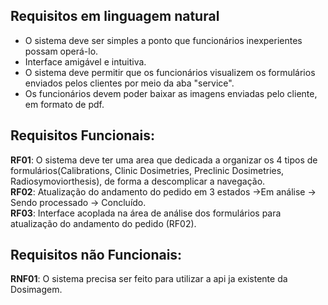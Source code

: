 ## Requisitos em linguagem natural
- O sistema deve ser simples a ponto que funcionários inexperientes possam operá-lo.
- Interface amigável e intuitiva.
- O sistema deve permitir que os funcionários visualizem os formulários enviados pelos clientes por meio da aba "service".
- Os funcionários devem poder baixar as imagens enviadas pelo cliente, em formato de pdf.
## Requisitos Funcionais:
**RF01**: O sistema deve ter uma area que dedicada a organizar os 4 tipos de formulários(Calibrations, Clinic Dosimetries, Preclinic Dosimetries, Radiosymoviorthesis), de forma a descomplicar a navegação. <br>
**RF02**: Atualização do andamento do pedido em 3 estados ->Em análise -> Sendo processado -> Concluído. <br>
**RF03**: Interface acoplada na área de análise dos formulários para atualização do andamento do pedido (RF02).
## Requisitos não Funcionais:
**RNF01**: O sistema precisa ser feito para utilizar a api ja existente da Dosimagem.